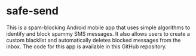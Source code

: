 # safe-send
This is a spam-blocking Android mobile app that uses simple algorithms to identify and block spammy SMS messages. It also allows users to create a custom blacklist and automatically deletes blocked messages from the inbox. The code for this app is available in this GitHub repository.
